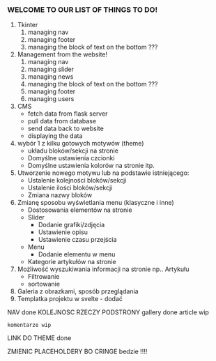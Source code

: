 ### WELCOME TO OUR LIST OF THINGS TO DO!
1. Tkinter
    1. managing nav
    2. managing footer
    3. managing the block of text on the bottom ???
2. Management from the website!
    1. managing nav
    2. managing slider
    3. managing news
    4. managing the block of text on the bottom ???
    5. managing footer
    6. managing users
3. CMS
    - fetch data from flask server
    - pull data from database
    - send data back to website
    - displaying the data
4. wybór 1 z kilku gotowych motywów (theme)
    - układu bloków/sekcji na stronie
    - Domyślne ustawienia czcionki
    - Domyślne ustawienia kolorów na stronie itp.
5. Utworzenie nowego motywu lub na podstawie istniejącego:
    - Ustalenie kolejności bloków/sekcji
    - Ustalenie ilości bloków/sekcji
    - Zmiana nazwy bloków
6. Zmianę sposobu wyświetlania menu (klasyczne i inne)
    - Dostosowania elementów na stronie
    - Slider
        - Dodanie grafiki/zdjęcia
        - Ustawienie opisu
        - Ustawienie czasu przejścia
    - Menu
        - Dodanie elementu w menu
    - Kategorie artykułów na stronie
7. Możliwość wyszukiwania informacji na stronie np.. Artykułu
    - Filtrowanie
    - sortowanie
8. Galeria z obrazkami, sposób przeglądania
9. Templatka projektu w svelte - dodać



NAV done
KOLEJNOSC RZECZY
PODSTRONY gallery done article wip 

    komentarze wip
LINK DO THEME done

ZMIENIC PLACEHOLDERY BO CRINGE bedzie !!!!